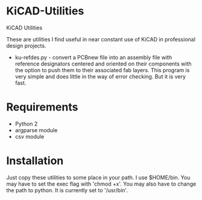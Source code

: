 # KiCAD-Utilities
KiCAD Utilities

These are utilities I find useful in near constant use of KiCAD in professional design projects.

* ku-refdes.py - convert a PCBnew file into an assembly file with reference designators centered and oriented on their components with the option to push them to their associated fab layers.
This program is very simple and does little in the way of error checking.
But it is very fast.

# Requirements 

* Python 2
* argparse module
* csv module

# Installation
Just copy these utilities to some place in your path. I use $HOME/bin. You may have to set the exec flag with 'chmod +x'. You may also have to change the path to python. It is currently set to '/usr/bin'.
